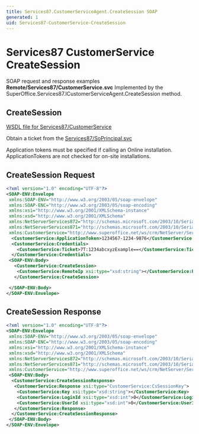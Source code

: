 ```yaml
---
title: Services87.CustomerServiceAgent.CreateSession SOAP
generated: 1
uid: Services87-CustomerService-CreateSession
---
```


# Services87 CustomerService CreateSession

SOAP request and response examples **Remote/Services87/CustomerService.svc**
Implemented by the <see cref="M:SuperOffice.Services87.ICustomerServiceAgent.CreateSession">SuperOffice.Services87.ICustomerServiceAgent.CreateSession</see> method.

## CreateSession

[WSDL file for Services87/CustomerService](../Services87-CustomerService.md)

Obtain a ticket from the [Services87/SoPrincipal.svc](../SoPrincipal/index.md)

Application tokens must be specified if calling an Online installation. ApplicationTokens are not checked for on-site installations.

## CreateSession Request

```xml
<?xml version="1.0" encoding="UTF-8"?>
<SOAP-ENV:Envelope
 xmlns:SOAP-ENV="http://www.w3.org/2003/05/soap-envelope"
 xmlns:SOAP-ENC="http://www.w3.org/2003/05/soap-encoding"
 xmlns:xsi="http://www.w3.org/2001/XMLSchema-instance"
 xmlns:xsd="http://www.w3.org/2001/XMLSchema"
 xmlns:NetServerServices872="http://schemas.microsoft.com/2003/10/Serialization/Arrays"
 xmlns:NetServerServices871="http://schemas.microsoft.com/2003/10/Serialization/"
 xmlns:CustomerService="http://www.superoffice.net/ws/crm/NetServer/Services87">
  <CustomerService:ApplicationToken>1234567-1234-9876</CustomerService:ApplicationToken>
  <CustomerService:Credentials>
    <CustomerService:Ticket>7T:1234abcxyzExample==</CustomerService:Ticket>
  </CustomerService:Credentials>
 <SOAP-ENV:Body>
   <CustomerService:CreateSession>
    <CustomerService:RemoteIp xsi:type="xsd:string"></CustomerService:RemoteIp>
   </CustomerService:CreateSession>

 </SOAP-ENV:Body>
</SOAP-ENV:Envelope>

```

## CreateSession Response

```xml
<?xml version="1.0" encoding="UTF-8"?>
<SOAP-ENV:Envelope
 xmlns:SOAP-ENV="http://www.w3.org/2003/05/soap-envelope"
 xmlns:SOAP-ENC="http://www.w3.org/2003/05/soap-encoding"
 xmlns:xsi="http://www.w3.org/2001/XMLSchema-instance"
 xmlns:xsd="http://www.w3.org/2001/XMLSchema"
 xmlns:NetServerServices872="http://schemas.microsoft.com/2003/10/Serialization/Arrays"
 xmlns:NetServerServices871="http://schemas.microsoft.com/2003/10/Serialization/"
 xmlns:CustomerService="http://www.superoffice.net/ws/crm/NetServer/Services87">
 <SOAP-ENV:Body>
  <CustomerService:CreateSessionResponse>
   <CustomerService:Response xsi:type="CustomerService:CsSessionKey">
    <CustomerService:Key xsi:type="xsd:string"></CustomerService:Key>
    <CustomerService:LoginId xsi:type="xsd:int">0</CustomerService:LoginId>
    <CustomerService:UserId xsi:type="xsd:int">0</CustomerService:UserId>
   </CustomerService:Response>
  </CustomerService:CreateSessionResponse>
 </SOAP-ENV:Body>
</SOAP-ENV:Envelope>

```
